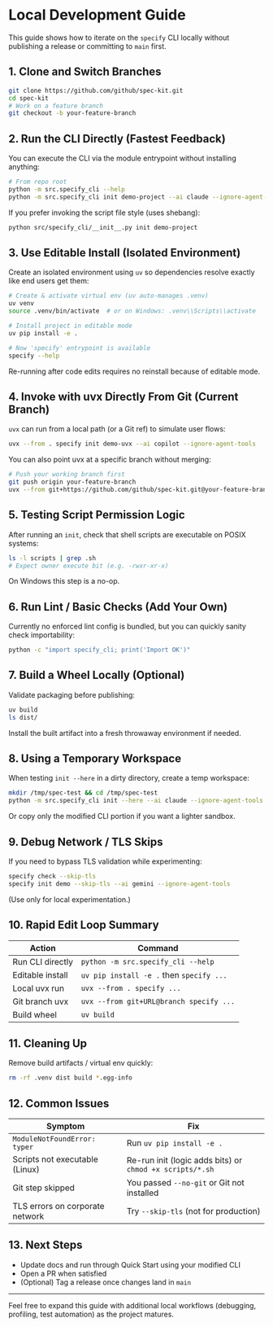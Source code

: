 # Local Development Guide

This guide shows how to iterate on the `specify` CLI locally without publishing a release or committing to `main` first.

## 1. Clone and Switch Branches

```bash
git clone https://github.com/github/spec-kit.git
cd spec-kit
# Work on a feature branch
git checkout -b your-feature-branch
```

## 2. Run the CLI Directly (Fastest Feedback)

You can execute the CLI via the module entrypoint without installing anything:

```bash
# From repo root
python -m src.specify_cli --help
python -m src.specify_cli init demo-project --ai claude --ignore-agent-tools
```

If you prefer invoking the script file style (uses shebang):

```bash
python src/specify_cli/__init__.py init demo-project
```

## 3. Use Editable Install (Isolated Environment)

Create an isolated environment using `uv` so dependencies resolve exactly like end users get them:

```bash
# Create & activate virtual env (uv auto-manages .venv)
uv venv
source .venv/bin/activate  # or on Windows: .venv\\Scripts\\activate

# Install project in editable mode
uv pip install -e .

# Now 'specify' entrypoint is available
specify --help
```

Re-running after code edits requires no reinstall because of editable mode.

## 4. Invoke with uvx Directly From Git (Current Branch)

`uvx` can run from a local path (or a Git ref) to simulate user flows:

```bash
uvx --from . specify init demo-uvx --ai copilot --ignore-agent-tools
```

You can also point uvx at a specific branch without merging:

```bash
# Push your working branch first
git push origin your-feature-branch
uvx --from git+https://github.com/github/spec-kit.git@your-feature-branch specify init demo-branch-test
```

## 5. Testing Script Permission Logic
After running an `init`, check that shell scripts are executable on POSIX systems:
```bash
ls -l scripts | grep .sh
# Expect owner execute bit (e.g. -rwxr-xr-x)
```
On Windows this step is a no-op.

## 6. Run Lint / Basic Checks (Add Your Own)
Currently no enforced lint config is bundled, but you can quickly sanity check importability:
```bash
python -c "import specify_cli; print('Import OK')"
```

## 7. Build a Wheel Locally (Optional)
Validate packaging before publishing:
```bash
uv build
ls dist/
```
Install the built artifact into a fresh throwaway environment if needed.

## 8. Using a Temporary Workspace
When testing `init --here` in a dirty directory, create a temp workspace:
```bash
mkdir /tmp/spec-test && cd /tmp/spec-test
python -m src.specify_cli init --here --ai claude --ignore-agent-tools  # if repo copied here
```
Or copy only the modified CLI portion if you want a lighter sandbox.

## 9. Debug Network / TLS Skips
If you need to bypass TLS validation while experimenting:
```bash
specify check --skip-tls
specify init demo --skip-tls --ai gemini --ignore-agent-tools
```
(Use only for local experimentation.)

## 10. Rapid Edit Loop Summary
| Action | Command |
|--------|---------|
| Run CLI directly | `python -m src.specify_cli --help` |
| Editable install | `uv pip install -e .` then `specify ...` |
| Local uvx run | `uvx --from . specify ...` |
| Git branch uvx | `uvx --from git+URL@branch specify ...` |
| Build wheel | `uv build` |

## 11. Cleaning Up
Remove build artifacts / virtual env quickly:
```bash
rm -rf .venv dist build *.egg-info
```

## 12. Common Issues
| Symptom | Fix |
|---------|-----|
| `ModuleNotFoundError: typer` | Run `uv pip install -e .` |
| Scripts not executable (Linux) | Re-run init (logic adds bits) or `chmod +x scripts/*.sh` |
| Git step skipped | You passed `--no-git` or Git not installed |
| TLS errors on corporate network | Try `--skip-tls` (not for production) |

## 13. Next Steps
- Update docs and run through Quick Start using your modified CLI
- Open a PR when satisfied
- (Optional) Tag a release once changes land in `main`

---
Feel free to expand this guide with additional local workflows (debugging, profiling, test automation) as the project matures.
